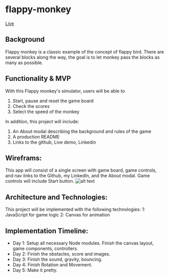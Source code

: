 # flappy-monkey
[Live](https://qidizhai.github.io/flappy-monkey/)

## Background

Flappy monkey is a classic example of the concept of flappy bird. There are several blocks along the way, the goal is to let monkey pass the blocks as many as possible.

## Functionality & MVP

With this Flappy monkey's simulator, users will be able to
1. Start, pause and reset the game board
2. Check the scores
3. Select the speed of the monkey

In addition, this project will include:
1. An About modal describing the background and rules of the game
2. A production README
3. Links to the github, Live demo, Linkedin

## Wireframs:
This app will consist of a single screen with game board, game controls, and nav links to the Github, my LinkedIn, and the About modal. Game controls will include Start button.
![alt text](https://github.com/qidizhai/flappy_monkey/blob/master/monkeysurfing.png "Logo Title Text 1")

## Architecture and Technologies:
This project will be implemented with the following technologies:
1: JavaScript for game logic
2: Canvas for animation

## Implementation Timeline:
* Day 1: Setup all necessary Node modules. Finish the canvas layout, game components, controllers.
* Day 2: Finish the obstacles, score and images.
* Day 3: Finish the sound, gravity, bouncing.
* Day 4: Finish Rotation and Movement.
* Day 5: Make it pretty.
